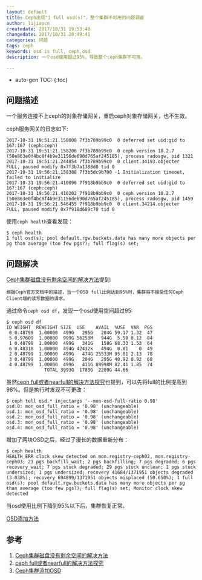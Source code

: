 ```yaml
---
layout: default
title: Ceph出现"1 full osd(s)"，整个集群不可用的问题调查
author: lijiaocn
createdate: 2017/10/31 19:53:40
changedate: 2017/10/31 20:49:41
categories: 问题
tags: ceph
keywords: osd is full, ceph,osd
description: 一个osd使用超过95%，导致整个ceph集群不可用。

---
```


* auto-gen TOC:
{:toc}

## 问题描述 

一个服务连接不上ceph的对象存储网关，重启ceph对象存储网关，也不生效。

ceph服务网关的日志如下:

	2017-10-31 19:51:21.158008 7f3b789b99c0  0 deferred set uid:gid to 167:167 (ceph:ceph)
	2017-10-31 19:51:21.158206 7f3b789b99c0  0 ceph version 10.2.7 (50e863e0f4bc8f4b9e31156de690d765af245185), process radosgw, pid 1321
	2017-10-31 19:51:21.244854 7f3b789b99c0  0 client.34193.objecter  FULL, paused modify 0x7f3b7a1388d0 tid 0
	2017-10-31 19:56:21.158388 7f3b5dc9b700 -1 Initialization timeout, failed to initialize
	2017-10-31 19:56:21.410096 7f918b9bb9c0  0 deferred set uid:gid to 167:167 (ceph:ceph)
	2017-10-31 19:56:21.410202 7f918b9bb9c0  0 ceph version 10.2.7 (50e863e0f4bc8f4b9e31156de690d765af245185), process radosgw, pid 1459
	2017-10-31 19:56:21.546455 7f918b9bb9c0  0 client.34214.objecter  FULL, paused modify 0x7f918d689c70 tid 0

使用`ceph health`查看发现：

	$ ceph health
	1 full osd(s); pool default.rgw.buckets.data has many more objects per pg than average (too few pgs?); full flag(s) set;

## 问题解决

[Ceph集群磁盘没有剩余空间的解决方法][1]提到:

	根据Ceph官方文档中的描述，当一个OSD full比例达到95%时，集群将不接受任何Ceph Client端的读写数据的请求。

通过命令`ceph osd df`，发现一个osd使用空间超过95:

	$ ceph osd df
	ID WEIGHT  REWEIGHT SIZE  USE    AVAIL  %USE  VAR  PGS
	 0 0.48799  1.00000  499G   295G   204G 59.17 1.32  47
	 5 0.97609  1.00000  999G 56253M   944G  5.50 0.12  84
	 1 0.48799  1.00000  499G   341G   158G 68.33 1.53  64
	 6 0.48318  1.00000  494G 42432k   494G  0.01    0  49
	 2 0.48799  1.00000  499G   474G 25533M 95.01 2.13  78
	 3 0.48799  1.00000  499G   204G   295G 40.92 0.92  68
	 4 0.48799  1.00000  499G   411G 89998M 82.41 1.85  74
				  TOTAL 3993G  1783G  2209G 44.66

虽然[ceph full或者nearfull的解决方法探究][2]也提到，可以先将full的比例提高到98%。但是执行时发现不可更改：

	$ ceph tell osd.* injectargs '--mon-osd-full-ratio 0.98'
	osd.0: mon_osd_full_ratio = '0.98' (unchangeable)
	osd.1: mon_osd_full_ratio = '0.98' (unchangeable)
	osd.2: mon_osd_full_ratio = '0.98' (unchangeable)
	osd.3: mon_osd_full_ratio = '0.98' (unchangeable)
	osd.4: mon_osd_full_ratio = '0.98' (unchangeable)

增加了两块OSD之后，经过了漫长的数据重新分布：

	$ ceph health
	HEALTH_ERR clock skew detected on mon.registry-ceph02, mon.registry-ceph03; 21 pgs backfill_wait; 2 pgs backfilling; 7 pgs degraded; 6 pgs recovery_wait; 7 pgs stuck degraded; 29 pgs stuck unclean; 1 pgs stuck undersized; 1 pgs undersized; recovery 41684/1371951 objects degraded (3.038%); recovery 694899/1371951 objects misplaced (50.650%); 1 full osd(s); pool default.rgw.buckets.data has many more objects per pg than average (too few pgs?); full flag(s) set; Monitor clock skew detected

当osd使用比例下降到95%以下后，集群恢复正常。

[OSD添加方法][3]

## 参考

1. [Ceph集群磁盘没有剩余空间的解决方法][1]
2. [ceph full或者nearfull的解决方法探究][2]
3. [Ceph集群添加OSD][3]

[1]: http://blog.csdn.net/xiaoquqi/article/details/45539847  "Ceph集群磁盘没有剩余空间的解决方法" 
[2]: https://www.itzhoulin.com/2016/04/20/deal_with_ceph_full/  "ceph full或者nearfull的解决方法探究" 
[3]: http://www.lijiaocn.com/%E6%8A%80%E5%B7%A7/2017/06/01/ceph-deploy.html#%E6%B7%BB%E5%8A%A0osd "Ceph集群添加OSD"
